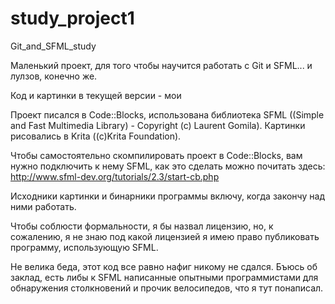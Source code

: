 # study_project1
Git_and_SFML_study


Маленький проект, для того чтобы научится работать с Git и SFML... и лулзов, конечно же. 

Код и картинки в текущей версии - мои

Проект писался в Code::Blocks, использована библиотека SFML ((Simple and Fast Multimedia Library) - Copyright (c) Laurent Gomila).
  Картинки рисовались в Krita ((c)Krita Foundation).
  
Чтобы самостоятельно скомпилировать проект в Code::Blocks, вам нужно подключить к нему SFML, как это сделать можно почитать здесь: 
http://www.sfml-dev.org/tutorials/2.3/start-cb.php

Исходники картинки и бинарники программы включу, когда закончу над ними работать.

Чтобы соблюсти формальности, я бы назвал лицензию, но, к сожалению, я не знаю под какой лицензией я имею право публиковать 
  программу, использующую SFML.
  
Не велика беда, этот код все равно нафиг никому не сдался. Бъюсь об заклад, есть либы к SFML написанные опытными программистами
  для обнаружения столкновений и прочик велосипедов, что я тут понаписал.
